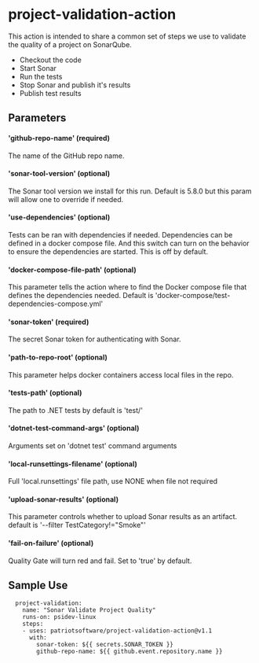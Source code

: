 # project-validation-action

This action is intended to share a common set of steps we use to
validate the quality of a project on SonarQube.

- Checkout the code
- Start Sonar
- Run the tests
- Stop Sonar and publish it's results
- Publish test results

## Parameters

#### 'github-repo-name' (required)
The name of the GitHub repo name.

#### 'sonar-tool-version' (optional)
The Sonar tool version we install for this run. Default 
is 5.8.0 but this param will allow one to override if
needed.

#### 'use-dependencies' (optional)
Tests can be ran with dependencies if needed. Dependencies
can be defined in a docker compose file. And this switch
can turn on the behavior to ensure the dependencies are 
started. This is off by default.

#### 'docker-compose-file-path' (optional)
This parameter tells the action where to find the 
Docker compose file that defines the dependencies
needed. Default is 'docker-compose/test-dependencies-compose.yml'

#### 'sonar-token' (required)
The secret Sonar token for authenticating with Sonar.

#### 'path-to-repo-root' (optional)
This parameter helps docker containers access local files in the repo.

#### 'tests-path' (optional)
The path to .NET tests by default is 'test/'

#### 'dotnet-test-command-args' (optional)
Arguments set on 'dotnet test' command arguments

#### 'local-runsettings-filename' (optional)
Full 'local.runsettings' file path, use NONE when file not required

#### 'upload-sonar-results' (optional)
This parameter controls whether to upload Sonar results as an artifact.
default is '--filter TestCategory!="Smoke"'

#### 'fail-on-failure' (optional)
Quality Gate will turn red and fail. Set to 'true' by default.  

## Sample Use

```
  project-validation:
    name: "Sonar Validate Project Quality"
    runs-on: psidev-linux
    steps:
    - uses: patriotsoftware/project-validation-action@v1.1
      with:
        sonar-token: ${{ secrets.SONAR_TOKEN }}
        github-repo-name: ${{ github.event.repository.name }}   
```
